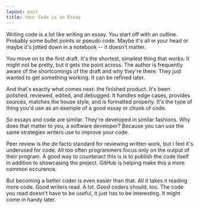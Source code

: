 ```yaml
---
layout: post
title: Your Code is an Essay
---
```


Writing code is a lot like writing an essay. You start off with an
outline. Probably some bullet points or pseudo code. Maybe it's all
in your head or maybe it's jotted down in a notebook -- it doesn't
matter.

You move on to the first draft. It's the shortest, simplest thing
that works. It might not be pretty, but it gets the point across.
The author is frequently aware of the shortcomings of the draft and
why they're there. They just wanted to get something working. It
can be refined later.

And that's exactly what comes next: the finished product. It's been
polished, reviewed, edited, and debugged. It handles edge cases,
provides sources, matches the house style, and is formatted properly.
It's the type of thing you'd use as an example of a good essay or
chunk of code.

So essays and code are similar. They're developed in similar fashions.
Why does that matter to you, a software developer? Because you can
use the same strategies writers use to improve your code.

Peer review is the de facto standard for reviewing written work,
but I feel it's underused for code. All too often programmers focus
only on the output of their program. A good way to counteract this
is is to publish the code itself in addition to showcasing the
project. GitHub is helping make this a more common occurence.

But becoming a better coder is even easier than that. All it takes
it reading more code. Good writers read. A lot. Good coders should,
too. The code you read doesn't have to be useful, it just has to
be interesting. It might come in handy later.
